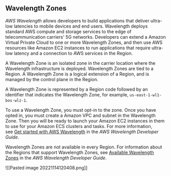 ## Wavelength Zones

_AWS Wavelength_ allows developers to build applications that deliver ultra-low latencies to mobile devices and end users. Wavelength deploys standard AWS compute and storage services to the edge of telecommunication carriers' 5G networks. Developers can extend a Amazon Virtual Private Cloud to one or more Wavelength Zones, and then use AWS resources like Amazon EC2 instances to run applications that require ultra-low latency and a connection to AWS services in the Region.

A Wavelength Zone is an isolated zone in the carrier location where the Wavelength infrastructure is deployed. Wavelength Zones are tied to a Region. A Wavelength Zone is a logical extension of a Region, and is managed by the control plane in the Region.

A Wavelength Zone is represented by a Region code followed by an identifier that indicates the Wavelength Zone, for example, `us-east-1-wl1-bos-wlz-1`.

To use a Wavelength Zone, you must opt-in to the zone. Once you have opted in, you must create a Amazon VPC and subnet in the Wavelength Zone. Then you will be ready to launch your Amazon EC2 instances in them to use for your Amazon ECS clusters and tasks. For more information, see [Get started with AWS Wavelength](https://docs.aws.amazon.com/wavelength/latest/developerguide/get-started-wavelength.html) in the _AWS Wavelength Developer Guide_.

Wavelength Zones are not available in every Region. For information about the Regions that support Wavelength Zones, see [Available Wavelength Zones](https://docs.aws.amazon.com/wavelength/latest/developerguide/wavelength-quotas.html) in the _AWS Wavelength Developer Guide_.

![[Pasted image 20221114120408.png]]